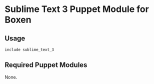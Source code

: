 # Sublime Text 3 Puppet Module for Boxen

## Usage

```puppet
include sublime_text_3
```

## Required Puppet Modules

None.
